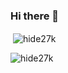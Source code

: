 ### Hi there 👋

<!--
**hide27k/hide27k** is a ✨ _special_ ✨ repository because its `README.md` (this file) appears on your GitHub profile.

Here are some ideas to get you started:

- 🔭 I’m currently working on ...
- 🌱 I’m currently learning ...
- 👯 I’m looking to collaborate on ...
- 🤔 I’m looking for help with ...
- 💬 Ask me about ...
- 📫 How to reach me: ...
- 😄 Pronouns: ...
- ⚡ Fun fact: ...
-->

<p>&nbsp;<img align="center" src="https://github-readme-stats.vercel.app/api?username=hide27k&show_icons=true&locale=en&theme=tokyonight" alt="hide27k" /></p>

<p><img align="center" src="https://github-readme-streak-stats.herokuapp.com/?user=hide27k" alt="hide27k" /></p>

